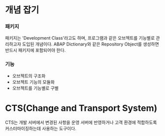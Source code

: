 # 개념 잡기


### 패키지
패키지는 'Development Class'라고도 하며, 프로그램과 같은 오브젝트를 기능별로 관리하고자 도입된 개념이다.
ABAP Dictionary와 같은 Repository Object를 생성하면 반드시 패키지에 포함되어야 한다.

### 기능
- 오브젝트의 구조화
- 오브젝트 기능의 모듈화
- 오브젝트를 기능별로 구별

# CTS(Change and Transport System)
CTS는 개발 서버에서 변경된 사항을 운영 서버에 반영하거나 고객 환경에 적합하도록 커스터마이징하는데 사용하는 도구이다.




